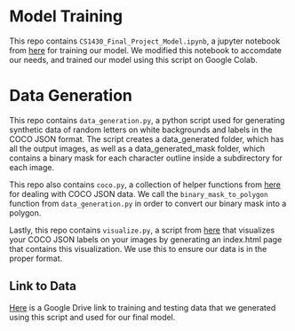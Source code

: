 # Model Training

This repo contains `CS1430_Final_Project_Model.ipynb`, a jupyter notebook from [here](https://www.immersivelimit.com/tutorials/using-mask-r-cnn-on-custom-coco-like-dataset) for training our model. We modified this notebook to accomdate our needs, and trained our model using this script on Google Colab. 

# Data Generation

This repo contains `data_generation.py`, a python script used for generating synthetic data of random letters 
on white backgrounds and labels in the COCO JSON format. The script creates a data_generated folder,
which has all the output images, as well as a data_generated_mask folder, which contains a binary mask
for each character outline inside a subdirectory for each image. 

This repo also contains `coco.py`, a collection of helper functions from [here](https://github.com/waspinator/pycococreator/blob/master/pycococreatortools/pycococreatortools.py) for dealing with COCO JSON data. 
We call the `binary_mask_to_polygon` function from `data_generation.py` in order to convert our binary mask
into a polygon. 

Lastly, this repo contains `visualize.py`, a script from [here](https://github.com/trsvchn/coco-viewer/blob/main/cocoviewer.py) that visualizes your COCO JSON labels on your images by generating an index.html page that contains this visualization. We use this to ensure our data is in the proper format. 

## Link to Data

[Here](https://drive.google.com/file/d/1L9Wj-wxc3tILjDKdJJgY8IPTNbZCPd-P/view?usp=sharing) is a Google Drive link to training and testing data that we generated using this script and used for our final model. 